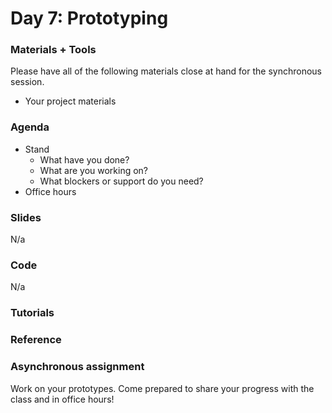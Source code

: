 # Day 7: Prototyping

### Materials + Tools
Please have all of the following materials close at hand for the synchronous session.
- Your project materials


### Agenda
- Stand
  - What have you done?
  - What are you working on?
  - What blockers or support do you need?
- Office hours


### Slides
N/a

### Code 
N/a

### Tutorials

### Reference

### Asynchronous assignment
Work on your prototypes. Come prepared to share your progress with the class and in office hours!




